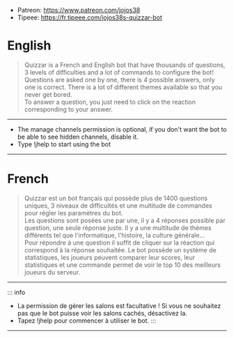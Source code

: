 - Patreon: https://www.patreon.com/jojos38
- Tipeee: https://fr.tipeee.com/jojos38s-quizzar-bot

# English
>Quizzar is a French and English bot that have thousands of questions, 3 levels of difficulties and a lot of commands to configure the bot!\
Questions are asked one by one, there is 4 possible answers, only one is correct. There is a lot of different themes available so that you never get bored.\
To answer a question, you just need to click on the reaction corresponding to your answer.
-----

- The manage channels permission is optional, if you don't want the bot to be able to see hidden channels, disable it.
- Type !jhelp to start using the bot

-----

# French
>Quizzar est un bot français qui possède plus de 1400 questions uniques, 3 niveaux de difficultés et une multitude de commandes pour régler les paramètres du bot.\
Les questions sont posées une par une, il y a 4 réponses possible par question, une seule réponse juste. Il y a une multitude de thèmes différents tel que l'informatique, l'histoire, la culture générale...\
Pour répondre à une question il suffit de cliquer sur la réaction qui correspond à la réponse souhaitée.
Le bot possède un système de statistiques, les joueurs peuvent comparer leur scores, leur statistiques et une commande permet de voir le top 10 des meilleurs joueurs du serveur.
-----
::: info
- La permission de gérer les salons est facultative ! Si vous ne souhaitez pas que le bot puisse voir les salons cachés, désactivez la.
- Tapez !jhelp pour commencer à utiliser le bot.
:::
-----
